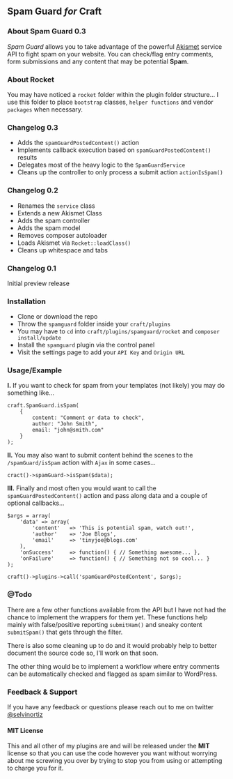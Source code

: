 ## Spam Guard *for* Craft

### About Spam Guard 0.3
*Spam Guard* allows you to take advantage of the powerful [Akismet](http://akismet.com) service API to fight spam on your website.
You can check/flag entry comments, form submissions and any content that may be potential **Spam**.

### About Rocket
You may have noticed a `rocket` folder within the plugin folder structure...
I use this folder to place `bootstrap` classes, `helper functions` and vendor `packages` when necessary.

### Changelog 0.3
- Adds the `spamGuardPostedContent()` action
- Implements callback execution based on `spamGuardPostedContent()` results
- Delegates most of the heavy logic to the `SpamGuardService`
- Cleans up the controller to only process a submit action `actionIsSpam()`


### Changelog 0.2
- Renames the `service` class
- Extends a new Akismet Class
- Adds the spam controller
- Adds the spam model
- Removes composer autoloader
- Loads Akismet via `Rocket::loadClass()`
- Cleans up whitespace and tabs


### Changelog 0.1
Initial preview release


### Installation
- Clone or download the repo
- Throw the `spamguard` folder inside your `craft/plugins`
- You may have to `cd` into `craft/plugins/spamguard/rocket` and `composer install/update`
- Install the `spamguard` plugin via the control panel
- Visit the settings page to add your `API Key` and `Origin URL`

### Usage/Example
**I.** If you want to check for spam from your templates (not likely) you may do something like...

	craft.SpamGuard.isSpam(
		{
			content: "Comment or data to check",
			author: "John Smith",
			email: "john@smith.com"
		}
	);

**II.** You may also want to submit content behind the scenes to the `/spamGuard/isSpam` action with `Ajax` in some cases...
	
	cract()->spamGuard->isSpam($data);

**III.** Finally and most often you would want to call the `spamGuardPostedContent()` action and pass along data and a couple of optional callbacks...

	$args = array(
		'data' => array(
			'content'	=> 'This is potential spam, watch out!',
			'author'	=> 'Joe Blogs',
			'email'		=> 'tinyjoe@blogs.com'
		),
		'onSuccess'		=> function() { // Something awesome... },
		'onFailure'		=> function() { // Something not so cool... }
	);

	craft()->plugins->call('spamGuardPostedContent', $args);


### @Todo
There are a few other functions available from the API but I have not had the chance to implement the wrappers for them yet.
These functions help mainly with false/positive reporting `submitHam()` and sneaky content  `submitSpam()` that gets through the filter.

There is also some cleaning up to do and it would probably help to better document the source code so, I'll work on that soon.

The other thing would be to implement a workflow where entry comments can be automatically checked and flagged as spam similar to WordPress.

### Feedback & Support
If you have any feedback or questions please reach out to me on twitter [@selvinortiz](http://twitter.com/selvinortiz)

#### MIT License
This and all other of my plugins are and will be released under the **MIT** license so that you can use the code however you want
without worrying about me screwing you over by trying to stop you from using or attempting to charge you for it.